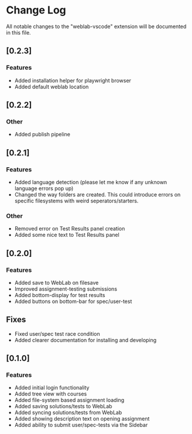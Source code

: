 # Change Log

All notable changes to the "weblab-vscode" extension will be documented in this file.

## [0.2.3]

### Features
- Added installation helper for playwright browser
- Added default weblab location

## [0.2.2]

### Other
- Added publish pipeline

## [0.2.1]

### Features
- Added language detection (please let me know if any unknown language errors pop up)
- Changed the way folders are created. This could introduce errors on specific filesystems with weird seperators/starters.

### Other
- Removed error on Test Results panel creation
- Added some nice text to Test Results panel

## [0.2.0]

### Features
- Added save to WebLab on filesave
- Improved assignment-testing submissions
- Added bottom-display for test results
- Added buttons on bottom-bar for spec/user-test

## Fixes
- Fixed user/spec test race condition
- Added clearer documentation for installing and developing

## [0.1.0]

### Features
- Added initial login functionality
- Added tree view with courses
- Added file-system based assignment loading
- Added saving solutions/tests to WebLab
- Added syncing solutions/tests from WebLab
- Added showing description text on opening assignment
- Added ability to submit user/spec-tests via the Sidebar